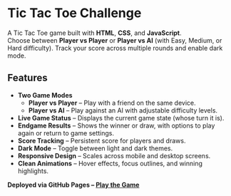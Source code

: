 # Tic Tac Toe Challenge

A Tic Tac Toe game built with **HTML**, **CSS**, and **JavaScript**.  
Choose between **Player vs Player** or **Player vs AI** (with Easy, Medium, or Hard difficulty). Track your score across multiple rounds and enable dark mode.

## Features

- **Two Game Modes**  
  - **Player vs Player** – Play with a friend on the same device.  
  - **Player vs AI** – Play against an AI with adjustable difficulty levels.
- **Live Game Status** – Displays the current game state (whose turn it is).
- **Endgame Results** – Shows the winner or draw, with options to play again or return to game settings.
- **Score Tracking** – Persistent score for players and draws.
- **Dark Mode** – Toggle between light and dark themes.
- **Responsive Design** – Scales across mobile and desktop screens.
- **Clean Animations** – Hover effects, focus outlines, and winning highlights.


**Deployed via GitHub Pages – [Play the Game](https://nicolesylvester.github.io/tic-tac-toe/)**  
